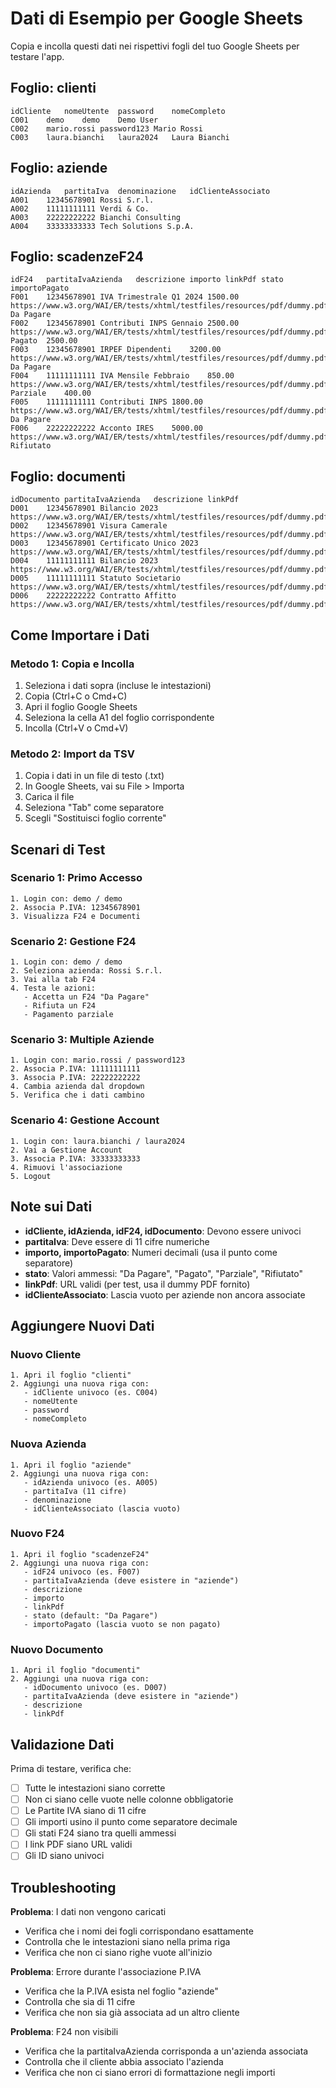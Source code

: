 
# Dati di Esempio per Google Sheets

Copia e incolla questi dati nei rispettivi fogli del tuo Google Sheets per testare l'app.

## Foglio: clienti

```
idCliente	nomeUtente	password	nomeCompleto
C001	demo	demo	Demo User
C002	mario.rossi	password123	Mario Rossi
C003	laura.bianchi	laura2024	Laura Bianchi
```

## Foglio: aziende

```
idAzienda	partitaIva	denominazione	idClienteAssociato
A001	12345678901	Rossi S.r.l.		
A002	11111111111	Verdi & Co.		
A003	22222222222	Bianchi Consulting		
A004	33333333333	Tech Solutions S.p.A.		
```

## Foglio: scadenzeF24

```
idF24	partitaIvaAzienda	descrizione	importo	linkPdf	stato	importoPagato
F001	12345678901	IVA Trimestrale Q1 2024	1500.00	https://www.w3.org/WAI/ER/tests/xhtml/testfiles/resources/pdf/dummy.pdf	Da Pagare	
F002	12345678901	Contributi INPS Gennaio	2500.00	https://www.w3.org/WAI/ER/tests/xhtml/testfiles/resources/pdf/dummy.pdf	Pagato	2500.00
F003	12345678901	IRPEF Dipendenti	3200.00	https://www.w3.org/WAI/ER/tests/xhtml/testfiles/resources/pdf/dummy.pdf	Da Pagare	
F004	11111111111	IVA Mensile Febbraio	850.00	https://www.w3.org/WAI/ER/tests/xhtml/testfiles/resources/pdf/dummy.pdf	Parziale	400.00
F005	11111111111	Contributi INPS	1800.00	https://www.w3.org/WAI/ER/tests/xhtml/testfiles/resources/pdf/dummy.pdf	Da Pagare	
F006	22222222222	Acconto IRES	5000.00	https://www.w3.org/WAI/ER/tests/xhtml/testfiles/resources/pdf/dummy.pdf	Rifiutato	
```

## Foglio: documenti

```
idDocumento	partitaIvaAzienda	descrizione	linkPdf
D001	12345678901	Bilancio 2023	https://www.w3.org/WAI/ER/tests/xhtml/testfiles/resources/pdf/dummy.pdf
D002	12345678901	Visura Camerale	https://www.w3.org/WAI/ER/tests/xhtml/testfiles/resources/pdf/dummy.pdf
D003	12345678901	Certificato Unico 2023	https://www.w3.org/WAI/ER/tests/xhtml/testfiles/resources/pdf/dummy.pdf
D004	11111111111	Bilancio 2023	https://www.w3.org/WAI/ER/tests/xhtml/testfiles/resources/pdf/dummy.pdf
D005	11111111111	Statuto Societario	https://www.w3.org/WAI/ER/tests/xhtml/testfiles/resources/pdf/dummy.pdf
D006	22222222222	Contratto Affitto	https://www.w3.org/WAI/ER/tests/xhtml/testfiles/resources/pdf/dummy.pdf
```

## Come Importare i Dati

### Metodo 1: Copia e Incolla
1. Seleziona i dati sopra (incluse le intestazioni)
2. Copia (Ctrl+C o Cmd+C)
3. Apri il foglio Google Sheets
4. Seleziona la cella A1 del foglio corrispondente
5. Incolla (Ctrl+V o Cmd+V)

### Metodo 2: Import da TSV
1. Copia i dati in un file di testo (.txt)
2. In Google Sheets, vai su File > Importa
3. Carica il file
4. Seleziona "Tab" come separatore
5. Scegli "Sostituisci foglio corrente"

## Scenari di Test

### Scenario 1: Primo Accesso
```
1. Login con: demo / demo
2. Associa P.IVA: 12345678901
3. Visualizza F24 e Documenti
```

### Scenario 2: Gestione F24
```
1. Login con: demo / demo
2. Seleziona azienda: Rossi S.r.l.
3. Vai alla tab F24
4. Testa le azioni:
   - Accetta un F24 "Da Pagare"
   - Rifiuta un F24
   - Pagamento parziale
```

### Scenario 3: Multiple Aziende
```
1. Login con: mario.rossi / password123
2. Associa P.IVA: 11111111111
3. Associa P.IVA: 22222222222
4. Cambia azienda dal dropdown
5. Verifica che i dati cambino
```

### Scenario 4: Gestione Account
```
1. Login con: laura.bianchi / laura2024
2. Vai a Gestione Account
3. Associa P.IVA: 33333333333
4. Rimuovi l'associazione
5. Logout
```

## Note sui Dati

- **idCliente, idAzienda, idF24, idDocumento**: Devono essere univoci
- **partitaIva**: Deve essere di 11 cifre numeriche
- **importo, importoPagato**: Numeri decimali (usa il punto come separatore)
- **stato**: Valori ammessi: "Da Pagare", "Pagato", "Parziale", "Rifiutato"
- **linkPdf**: URL validi (per test, usa il dummy PDF fornito)
- **idClienteAssociato**: Lascia vuoto per aziende non ancora associate

## Aggiungere Nuovi Dati

### Nuovo Cliente
```
1. Apri il foglio "clienti"
2. Aggiungi una nuova riga con:
   - idCliente univoco (es. C004)
   - nomeUtente
   - password
   - nomeCompleto
```

### Nuova Azienda
```
1. Apri il foglio "aziende"
2. Aggiungi una nuova riga con:
   - idAzienda univoco (es. A005)
   - partitaIva (11 cifre)
   - denominazione
   - idClienteAssociato (lascia vuoto)
```

### Nuovo F24
```
1. Apri il foglio "scadenzeF24"
2. Aggiungi una nuova riga con:
   - idF24 univoco (es. F007)
   - partitaIvaAzienda (deve esistere in "aziende")
   - descrizione
   - importo
   - linkPdf
   - stato (default: "Da Pagare")
   - importoPagato (lascia vuoto se non pagato)
```

### Nuovo Documento
```
1. Apri il foglio "documenti"
2. Aggiungi una nuova riga con:
   - idDocumento univoco (es. D007)
   - partitaIvaAzienda (deve esistere in "aziende")
   - descrizione
   - linkPdf
```

## Validazione Dati

Prima di testare, verifica che:
- [ ] Tutte le intestazioni siano corrette
- [ ] Non ci siano celle vuote nelle colonne obbligatorie
- [ ] Le Partite IVA siano di 11 cifre
- [ ] Gli importi usino il punto come separatore decimale
- [ ] Gli stati F24 siano tra quelli ammessi
- [ ] I link PDF siano URL validi
- [ ] Gli ID siano univoci

## Troubleshooting

**Problema**: I dati non vengono caricati
- Verifica che i nomi dei fogli corrispondano esattamente
- Controlla che le intestazioni siano nella prima riga
- Verifica che non ci siano righe vuote all'inizio

**Problema**: Errore durante l'associazione P.IVA
- Verifica che la P.IVA esista nel foglio "aziende"
- Controlla che sia di 11 cifre
- Verifica che non sia già associata ad un altro cliente

**Problema**: F24 non visibili
- Verifica che la partitaIvaAzienda corrisponda a un'azienda associata
- Controlla che il cliente abbia associato l'azienda
- Verifica che non ci siano errori di formattazione negli importi
